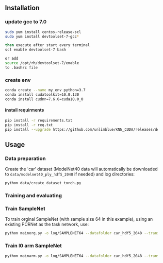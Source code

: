 ## Installation

### update gcc to 7.0
```bash
sudo yum install centos-release-scl
sudo yum install devtoolset-7-gcc*

then execute after start every terminal
scl enable devtoolset-7 bash

or add 
source /opt/rh/devtoolset-7/enable
to .bashrc file

```

### create env

```bash
conda create --name my_env python=3.7
conda install cudatoolkit=10.0.130
conda install cudnn=7.6.0=cuda10.0_0
```
#### install requirments
```bash
pip install -r requirements.txt
pip install -r req.txt
pip install --upgrade https://github.com/unlimblue/KNN_CUDA/releases/download/0.2/KNN_CUDA-0.2-py3-none-any.whl
```

## Usage
### Data preparation
Create the 'car' dataset (ModelNet40 data will automatically be downloaded to `data/modelnet40_ply_hdf5_2048` if needed) and log directories:
```bash
python data/create_dataset_torch.py
```


### Training and evaluating



### Train SampleNet
To train orginal  SampleNet (with sample size 64 in this example), using an existing PCRNet as the task network, use:
```bash
python mainorg.py -o log/SAMPLENET64 --datafolder car_hdf5_2048 --transfer-from log/baseline/PCRNet1024_model_best.pth --sampler samplenet --train-samplenet --num-out-points 64 --epochs 400
```

### Train l0 arm SampleNet

```bash
python mainarm.py -o log/SAMPLENET64 --datafolder car_hdf5_2048 --transfer-from log/baseline/PCRNet1024_model_best.pth --sampler samplenet --train-samplenet --num-out-points 64 --l0 10 --skip-projection --sess 10simp0k5b1 --lmbda 0 --alpha 0 --k1 5 --gpu 4 --lr 5e-4 --epochs 400
```